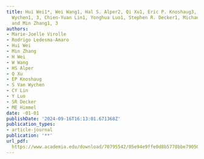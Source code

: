 ```yaml
---
title: Hui Wei1*, Wei Wang1, Hal S. Alper2, Qi Xu1, Eric P. Knoshaug3, Stefanie Van
  Wychen1, 3, Chien-Yuan Lin1, Yonghua Luo1, Stephen R. Decker1, Michael E. Himmel1
  and Min Zhang1, 3
authors:
- Marie-Joelle Virolle
- Rodrigo Ledesma-Amaro
- Hui Wei
- Min Zhang
- H Wei
- W Wang
- HS Alper
- Q Xu
- EP Knoshaug
- S Van Wychen
- CY Lin
- Y Luo
- SR Decker
- ME Himmel
date: -01-01
publishDate: '2024-09-16T16:13:01.671368Z'
publication_types:
- article-journal
publication: '**'
url_pdf: 
  https://www.academia.edu/download/70795542/05e94e9ffe0d8b5778bbe79050894a81cece.pdf
---
```

